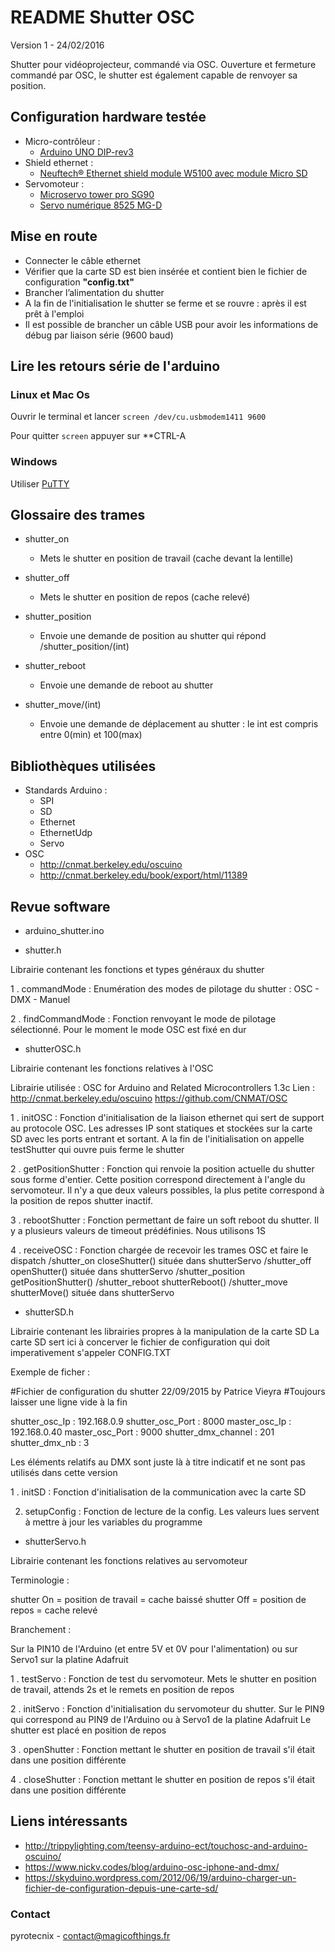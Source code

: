 # README Shutter OSC
Version 1 - 24/02/2016


Shutter pour vidéoprojecteur, commandé via OSC.
Ouverture et fermeture commandé par OSC, le shutter est également capable de renvoyer sa position.


## Configuration hardware testée

* Micro-contrôleur :
	* [Arduino UNO DIP-rev3](http://boutique.semageek.com/fr/2-arduino-uno-dip-rev3-7640152110092.html)
* Shield ethernet :
	* [Neuftech® Ethernet shield module W5100 avec module Micro SD](http://www.amazon.fr/dp/B00PQA6G8O/ref=sr_ph?ie=UTF8&qid=1456398408&sr=1&keywords=neuftech)
* Servomoteur :
	* [Microservo tower pro SG90](http://boutique.semageek.com/fr/104-micro-servo-tower-pro-sg90.html)
	* [Servo numérique 8525 MG-D](http://www.a2pro-online.com/servo-numerique-7525-mg-d.html)


## Mise en route ##

* Connecter le câble ethernet
* Vérifier que la carte SD est bien insérée et contient bien le fichier de configuration **"config.txt"**
* Brancher l’alimentation du shutter
* A la fin de l'initialisation le shutter se ferme et se rouvre : après il est prêt à l'emploi
* Il est possible de brancher un câble USB pour avoir les informations de débug par liaison série (9600 baud)

## Lire les retours série de l'arduino ##

### Linux et Mac Os ###

Ouvrir le terminal et lancer `screen /dev/cu.usbmodem1411 9600`

Pour quitter `screen` appuyer sur **CTRL-A

### Windows ###

Utiliser [PuTTY](http://www.putty.org/)

## Glossaire des trames ##

* shutter_on
	* Mets le shutter en position de travail (cache devant la lentille)
* shutter_off
	* Mets le shutter en position de repos (cache relevé)

* shutter_position
	* Envoie une demande de position au shutter qui répond /shutter_position/(int)

* shutter_reboot
	* Envoie une demande de reboot au shutter

* shutter_move/(int)
	* Envoie une demande de déplacement au shutter : le int est compris entre 0(min) et 100(max)

## Bibliothèques utilisées ##
* Standards Arduino :
	* SPI
	* SD
	* Ethernet
	* EthernetUdp
	* Servo
* OSC
	* http://cnmat.berkeley.edu/oscuino
	* http://cnmat.berkeley.edu/book/export/html/11389

## Revue software ##

 * arduino_shutter.ino

 * shutter.h

 Librairie contenant les fonctions et types généraux du shutter

 1 . commandMode : Enumération des modes de pilotage du shutter : OSC - DMX - Manuel

 2 . findCommandMode : Fonction renvoyant le mode de pilotage sélectionné. Pour le moment le mode OSC est fixé en dur


 * shutterOSC.h

 Librairie contenant les fonctions relatives à l'OSC

 Librairie utilisée : OSC for Arduino and Related Microcontrollers 1.3c
 Lien : http://cnmat.berkeley.edu/oscuino
 			 https://github.com/CNMAT/OSC

 1 . initOSC : Fonction d'initialisation de la liaison ethernet qui sert de support au protocole OSC.
 							Les adresses IP sont statiques et stockées sur la carte SD avec les ports entrant et sortant.
 							A la fin de l'initialisation on appelle testShutter qui ouvre puis ferme le shutter

 2 . getPositionShutter : Fonction qui renvoie la position actuelle du shutter sous forme d'entier.
 												 Cette position correspond directement à l'angle du servomoteur. Il n'y a
 												 que deux valeurs possibles, la plus petite correspond à la position de repos
 												 shutter inactif.

 3 . rebootShutter : Fonction permettant de faire un soft reboot du shutter. Il y a plusieurs valeurs de timeout prédéfinies. Nous utilisons 1S

 4 . receiveOSC : Fonction chargée de recevoir les trames OSC et faire le dispatch
 									/shutter_on       closeShutter()  située dans shutterServo
 									/shutter_off      openShutter()   située dans shutterServo
 									/shutter_position getPositionShutter()
 									/shutter_reboot   shutterReboot()
 									/shutter_move     shutterMove() située dans shutterServo

 * shutterSD.h

 Librairie contenant les librairies propres à la manipulation de la carte SD
 La carte SD sert ici à concerver le fichier de configuration qui doit imperativement s'appeler CONFIG.TXT

 Exemple de ficher :

 #Fichier de configuration du shutter 22/09/2015 by Patrice Vieyra
 #Toujours laisser une ligne vide à la fin

 shutter_osc_Ip : 192.168.0.9
 shutter_osc_Port : 8000
 master_osc_Ip : 192.168.0.40
 master_osc_Port : 9000
 shutter_dmx_channel : 201
 shutter_dmx_nb : 3


 Les éléments relatifs au DMX sont juste là à titre indicatif et ne sont pas utilisés dans cette version

 1 . initSD : Fonction d'initialisation de la communication avec la carte SD

 2. setupConfig : Fonction de lecture de la config. Les valeurs lues servent à mettre à jour les variables du programme

 * shutterServo.h

 Librairie contenant les fonctions relatives au servomoteur

 Terminologie :

 shutter On = position de travail = cache baissé
 shutter Off = position de repos = cache relevé

 Branchement :

 Sur la PIN10 de l'Arduino (et entre 5V et 0V pour l'alimentation) ou sur Servo1 sur la platine Adafruit

 1 . testServo : Fonction de test du servomoteur. Mets le shutter en position de travail, attends 2s et le remets en position de repos

 2 . initServo : Fonction d'initialisation du servomoteur du shutter. Sur le PIN9 qui correspond au PIN9 de l'Arduino ou à Servo1 de la platine Adafruit
 							 Le shutter est placé en position de repos

 3 . openShutter : Fonction mettant le shutter en position de travail s'il était dans une position différente

 4 . closeShutter : Fonction mettant le shutter en position de repos s'il était dans une position différente


## Liens intéressants ##

* http://trippylighting.com/teensy-arduino-ect/touchosc-and-arduino-oscuino/
* https://www.nickv.codes/blog/arduino-osc-iphone-and-dmx/
* https://skyduino.wordpress.com/2012/06/19/arduino-charger-un-fichier-de-configuration-depuis-une-carte-sd/

### Contact ###

pyrotecnix - contact@magicofthings.fr
